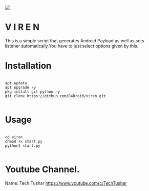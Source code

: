 
![](Screenshot.png)

# V I R E N

This is a simple script that generates
Android Payload as well as sets listener
automatically.You have to just select 
options given by this.

# Installation
```

apt update
apt upgrade -y
pkg install git python -y
git clone https://github.com/D4Droid/viren.git


```

# Usage

```

cd viren
chmod +x start.py
python3 start.py


```

# Youtube Channel.

Name: Tech Tushar
https://www.youtube.com/c/TechTushar
